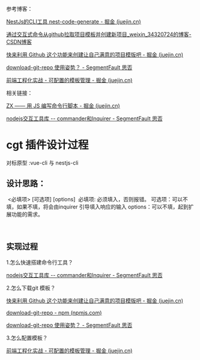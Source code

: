 参考博客：

[NestJs的CLI工具 nest-code-generate - 掘金 (juejin.cn)](https://juejin.cn/post/7007715845379981325)

[通过交互式命令从github拉取项目模板并创建新项目_weixin_34320724的博客-CSDN博客](https://blog.csdn.net/weixin_34320724/article/details/91390465)

[快来利用 Github 这个功能来创建让自己满意的项目模版吧 - 掘金 (juejin.cn)](https://juejin.cn/post/6844903962504593415)

[download-git-repo 使用姿势？ - SegmentFault 思否](https://segmentfault.com/q/1010000012493731/a-1020000015334943)

[前端工程化实战 - 可配置的模板管理 - 掘金 (juejin.cn)](https://juejin.cn/post/6999397309180182564)

相关链接：

[ZX —— 用 JS 编写命令行脚本 - 掘金 (juejin.cn)](https://juejin.cn/post/7062245685650784264)

[nodejs交互工具库 -- commander和Inquirer - SegmentFault 思否](https://segmentfault.com/a/1190000037629594)

# cgt 插件设计过程

对标原型 :vue-cli 与 nestjs-cli
## 设计思路：
​    <必填项> [可选项] [options]
​    必填项: 必须填入，否则报错。
​    可选项：可以不填，如果不填，将会由inquirer 引导填入响应的输入
​    options：可以不填，起到扩展功能的需求。

​    

## 实现过程

1.怎么快速搭建命令行工具？

[nodejs交互工具库 -- commander和Inquirer - SegmentFault 思否](https://segmentfault.com/a/1190000037629594)

2.怎么下载git 模板？

[快来利用 Github 这个功能来创建让自己满意的项目模版吧 - 掘金 (juejin.cn)](https://juejin.cn/post/6844903962504593415)

[download-git-repo - npm (npmjs.com)](https://www.npmjs.com/package/download-git-repo)

[download-git-repo 使用姿势？ - SegmentFault 思否](https://segmentfault.com/q/1010000012493731/a-1020000015334943)

3.怎么配置模板？

[前端工程化实战 - 可配置的模板管理 - 掘金 (juejin.cn)](https://juejin.cn/post/6999397309180182564)